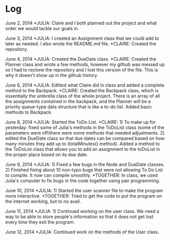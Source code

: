 Log
======================================
June 2, 2014
	*JULIA: Claire and I both planned out the project and what order we would tackle our goals in.
	
June 3, 2014
	*JULIA: I created an Assignment class that we could add to later as needed. I also wrote the README.md file.
	*CLAIRE: Created the repository.

June 4, 2014
	*JULIA: Created the DueDate class.
	*CLAIRE: Created the Planner class and wrote a few methods, however my github was messed up so I had to reclone the repository and I lost this version of the file. This is why it doesn't show up in the github history.
	
June 6, 2014
	*JULIA: Editted what Claire did in class and added a complete method to the Backpack.
	*CLAIRE: Created the Backpack class, which is essentially the umbrella class of the whole project. There is an array of all the assignments contained in the backpack, and the Planner will be a priority queue-type data structure that is like a to-do list. Added basic methods to Backpack. 

June 8, 2014
	*JULIA: Started the ToDo List.
	*CLAIRE:
		1) To make up for yesterday: fixed some of Julia's methods in the ToDoList class (some of the parameters were off/there were some methods that needed adjustments.
		2) edited the DueDate class so that due dates can be compared based on how many minutes they add up to (totalMinutes() method). Added a method to the ToDoList class that allows you to add an assignment to the toDoList in the proper place based on its due date. 
		
June 9, 2014
	*JULIA:  1) Fixed a few bugs in the Node and DueDate classes.
		2) Finished fixing about 10 non-typo bugs that were not allowing To Do List to compile. It now can compile smoothly.
	*TOGETHER: In class, we used Julia's computer to fix bugs in the code together using pair programming.

June 10, 2014
	*JULIA: 1) Started the user scanner file to make the program more interactive.
	*TOGETHER: Tried to get the code to put the program on the internet working, but to no avail.
	
June 11, 2014
	*JULIA: 1) Continued working on the user class. We need a way to be able to store people's information so that it does not get lost every time they exit the program.

June 12, 2014
	*JULIA: Continued work on the methods of the User class.










